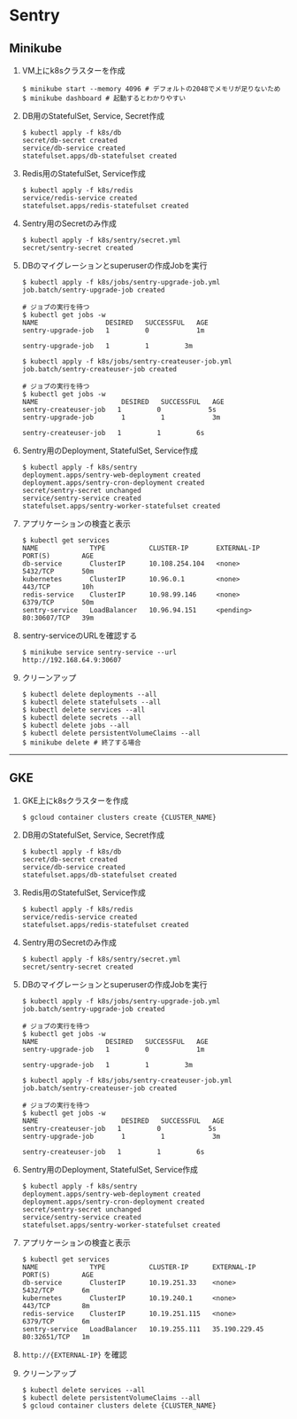 # Sentry

## Minikube

1. VM上にk8sクラスターを作成

    ```
    $ minikube start --memory 4096 # デフォルトの2048でメモリが足りないため
    $ minikube dashboard # 起動するとわかりやすい
    ```

2. DB用のStatefulSet, Service, Secret作成

   ```
   $ kubectl apply -f k8s/db
   secret/db-secret created
   service/db-service created
   statefulset.apps/db-statefulset created
   ```

3. Redis用のStatefulSet, Service作成

   ```
   $ kubectl apply -f k8s/redis
   service/redis-service created
   statefulset.apps/redis-statefulset created
   ```

4. Sentry用のSecretのみ作成

   ```
   $ kubectl apply -f k8s/sentry/secret.yml
   secret/sentry-secret created
   ```

5. DBのマイグレーションとsuperuserの作成Jobを実行

   ```
   $ kubectl apply -f k8s/jobs/sentry-upgrade-job.yml
   job.batch/sentry-upgrade-job created

   # ジョブの実行を待つ
   $ kubectl get jobs -w
   NAME                 DESIRED   SUCCESSFUL   AGE
   sentry-upgrade-job   1         0            1m

   sentry-upgrade-job   1         1         3m

   $ kubectl apply -f k8s/jobs/sentry-createuser-job.yml
   job.batch/sentry-createuser-job created

   # ジョブの実行を待つ
   $ kubectl get jobs -w
   NAME                     DESIRED   SUCCESSFUL   AGE
   sentry-createuser-job   1         0            5s
   sentry-upgrade-job       1         1            3m

   sentry-createuser-job   1         1         6s
   ```

6. Sentry用のDeployment, StatefulSet, Service作成

   ```
   $ kubectl apply -f k8s/sentry
   deployment.apps/sentry-web-deployment created
   deployment.apps/sentry-cron-deployment created
   secret/sentry-secret unchanged
   service/sentry-service created
   statefulset.apps/sentry-worker-statefulset created
   ```

7. アプリケーションの検査と表示

    ```
    $ kubectl get services
    NAME             TYPE           CLUSTER-IP       EXTERNAL-IP   PORT(S)        AGE
    db-service       ClusterIP      10.108.254.104   <none>        5432/TCP       50m
    kubernetes       ClusterIP      10.96.0.1        <none>        443/TCP        10h
    redis-service    ClusterIP      10.98.99.146     <none>        6379/TCP       50m
    sentry-service   LoadBalancer   10.96.94.151     <pending>     80:30607/TCP   39m
    ```

8. sentry-serviceのURLを確認する

    ```
    $ minikube service sentry-service --url
    http://192.168.64.9:30607
    ```

9. クリーンアップ

    ```
    $ kubectl delete deployments --all
    $ kubectl delete statefulsets --all
    $ kubectl delete services --all
    $ kubectl delete secrets --all
    $ kubectl delete jobs --all
    $ kubectl delete persistentVolumeClaims --all
    $ minikube delete # 終了する場合
    ```

---

## GKE

1. GKE上にk8sクラスターを作成

    ```
    $ gcloud container clusters create {CLUSTER_NAME}
    ```

2. DB用のStatefulSet, Service, Secret作成

   ```
   $ kubectl apply -f k8s/db
   secret/db-secret created
   service/db-service created
   statefulset.apps/db-statefulset created
   ```

3. Redis用のStatefulSet, Service作成

   ```
   $ kubectl apply -f k8s/redis
   service/redis-service created
   statefulset.apps/redis-statefulset created
   ```

4. Sentry用のSecretのみ作成

   ```
   $ kubectl apply -f k8s/sentry/secret.yml
   secret/sentry-secret created
   ```

5. DBのマイグレーションとsuperuserの作成Jobを実行

   ```
   $ kubectl apply -f k8s/jobs/sentry-upgrade-job.yml
   job.batch/sentry-upgrade-job created

   # ジョブの実行を待つ
   $ kubectl get jobs -w
   NAME                 DESIRED   SUCCESSFUL   AGE
   sentry-upgrade-job   1         0            1m

   sentry-upgrade-job   1         1         3m

   $ kubectl apply -f k8s/jobs/sentry-createuser-job.yml
   job.batch/sentry-createuser-job created

   # ジョブの実行を待つ
   $ kubectl get jobs -w
   NAME                     DESIRED   SUCCESSFUL   AGE
   sentry-createuser-job   1         0            5s
   sentry-upgrade-job       1         1            3m

   sentry-createuser-job   1         1         6s
   ```

6. Sentry用のDeployment, StatefulSet, Service作成

   ```
   $ kubectl apply -f k8s/sentry
   deployment.apps/sentry-web-deployment created
   deployment.apps/sentry-cron-deployment created
   secret/sentry-secret unchanged
   service/sentry-service created
   statefulset.apps/sentry-worker-statefulset created
   ```

7. アプリケーションの検査と表示

    ```
    $ kubectl get services
    NAME             TYPE           CLUSTER-IP      EXTERNAL-IP     PORT(S)        AGE
    db-service       ClusterIP      10.19.251.33    <none>          5432/TCP       6m
    kubernetes       ClusterIP      10.19.240.1     <none>          443/TCP        8m
    redis-service    ClusterIP      10.19.251.115   <none>          6379/TCP       6m
    sentry-service   LoadBalancer   10.19.255.111   35.190.229.45   80:32651/TCP   1m
    ```

8. `http://{EXTERNAL-IP}` を確認

9. クリーンアップ

    ```
    $ kubectl delete services --all
    $ kubectl delete persistentVolumeClaims --all
    $ gcloud container clusters delete {CLUSTER_NAME}
    ```
